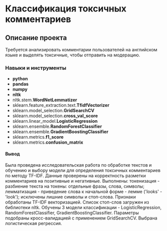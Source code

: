# Классификация токсичных комментариев 

## Описание проекта

Требуется анализировать комментарии пользователей на английском языке и выделять токсичные, чтобы отправить на модерацию.

### Навыки и инструменты

- **python**
- **pandas**
- **numpy**
- **nltk**
- nltk.stem.**WordNetLemmatizer**
- sklearn.feature_extraction.text.**TfidfVectorizer**
- sklearn.model_selection.**GridSearchCV**
- sklearn.model_selection.**cross_val_score**            
- sklearn.linear_model.**LogisticRegression**
- sklearn.ensemble.**RandomForestClassifier**
- sklearn.ensemble.**GradientBoostingClassifier**
- sklearn.metrics.**f1_score**
- sklearn.metrics.**confusion_matrix**

#### Вывод

Была проведена исследовательская работа по обработке текстов и обучению и выбору модели для определения токсичных комментариев по методу TF-IDF. Данные проверены на корректность разметки комментариев на позитивные и негативные. Выполнены: токенизация - разбиение текста на токены: отдельные фразы, слова, символы; лемматизация - приведение слова к начальной форме - лемме ('looks' - 'look'); исключены лишние символы и стоп-слова. Признаки обработаны TF-IDF векторизацией. Список стоп-слов загружен из библиотеки nltk. Обучены 3 модели классификации - LogisticRegression, RandomForestClassifier, GradientBoostingClassifier. Параметры подобраны кросс-валидацией с применением GridSearchCV.
Выбрана логистическая регрессия. 